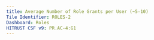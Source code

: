 ```yaml
---
title: Average Number of Role Grants per User (~5-10)
Tile Identifier: ROLES-2
Dashboard: Roles
HITRUST CSF v9: PR.AC-4:G1
---
```


<!-- TODO -->
